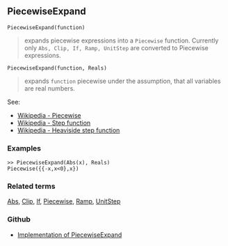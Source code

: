 ## PiecewiseExpand
 

```
PiecewiseExpand(function)
```

> expands piecewise expressions into a `Piecewise` function. Currently only `Abs, Clip, If, Ramp, UnitStep` are converted to Piecewise expressions.

```
PiecewiseExpand(function, Reals)
```

> expands `function`  piecewise under the assumption, that all variables are real numbers.

See:

* [Wikipedia - Piecewise](http://en.wikipedia.org/wiki/Piecewise)
* [Wikipedia - Step function](https://en.wikipedia.org/wiki/Step_function)
* [Wikipedia - Heaviside step function](https://en.wikipedia.org/wiki/Heaviside_step_function)  


### Examples

```
>> PiecewiseExpand(Abs(x), Reals) 
Piecewise({{-x,x<0},x})
```
 

### Related terms 
[Abs](Abs.md), [Clip](Clip.md), [If](If.md), [Piecewise](Piecewise.md), [Ramp](Ramp.md), [UnitStep](UnitStep.md)  

### Github

* [Implementation of PiecewiseExpand](https://github.com/axkr/symja_android_library/blob/master/symja_android_library/matheclipse-core/src/main/java/org/matheclipse/core/builtin/Arithmetic.java#L2804) 

